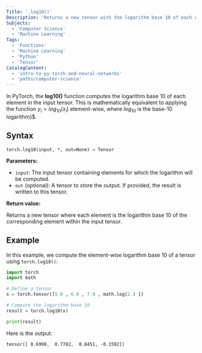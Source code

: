 ```yaml
---
Title: '.log10()'
Description: 'Returns a new tensor with the logarithm base 10 of each element in the input tensor.'
Subjects:
  - 'Computer Science'
  - 'Machine Learning'
Tags:
  - 'Functions'
  - 'Machine Learning'
  - 'Python'
  - 'Tensor'
CatalogContent:
  - 'intro-to-py-torch-and-neural-networks'
  - 'paths/computer-science'
---
```


In PyTorch, the **log10()** function computes the logarithm base 10 of each element in the input tensor. This is mathematically equivalent to applying the function $y_i = log_{10}(x_i)$ element-wise, where $log_{10}$ is the base-10 logarithm}$.

## Syntax

```pseudo
torch.log10(input, *, out=None) → Tensor
```

**Parameters:**

- `input`: The input tensor containing elements for which the logarithm will be computed.
- `out` (optional): A tensor to store the output. If provided, the result is written to this tensor.

**Return value:**

Returns a new tensor where each element is the logarithm base 10 of the corresponding element within the input tensor.

## Example

In this example, we compute the element-wise logarithm base 10 of a tensor using `torch.log10()`:

```py
import torch
import math

# Define a tensor
x = torch.tensor([5.0 , 6.0 , 7.0 , math.log(2.) ])

# Compute the logarithm base 10
result = torch.log10(x)

print(result)
```

Here is the output:

```shell
tensor([ 0.6990,  0.7782,  0.8451, -0.1592])
```

